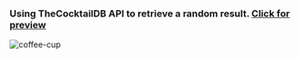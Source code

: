 ### Using TheCocktailDB API to retrieve a random result. [Click for preview](https://htmlpreview.github.io/?https://github.com/MBendikaite/Random-cocktail/blob/master/index.html)

![coffee-cup](https://user-images.githubusercontent.com/122285112/222526089-288327b3-1e5b-48e2-b5e2-dfd755a9bb01.png)
